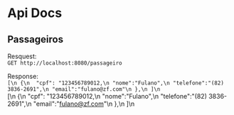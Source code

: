# Api Docs

## Passageiros

Resquest:  
`GET http://localhost:8080/passageiro`  

Response:  
`
[\n
  {\n 
  "cpf": "123456789012,\n
  "nome":"Fulano",\n
  "telefone":"(82) 3836-2691",\n
  "email":"fulano@zf.com"\n
  },\n
]\n
`  
[\n
  {\n 
  "cpf": "123456789012,\n
  "nome":"Fulano",\n
  "telefone":"(82) 3836-2691",\n
  "email":"fulano@zf.com"\n
  },\n
]\n
